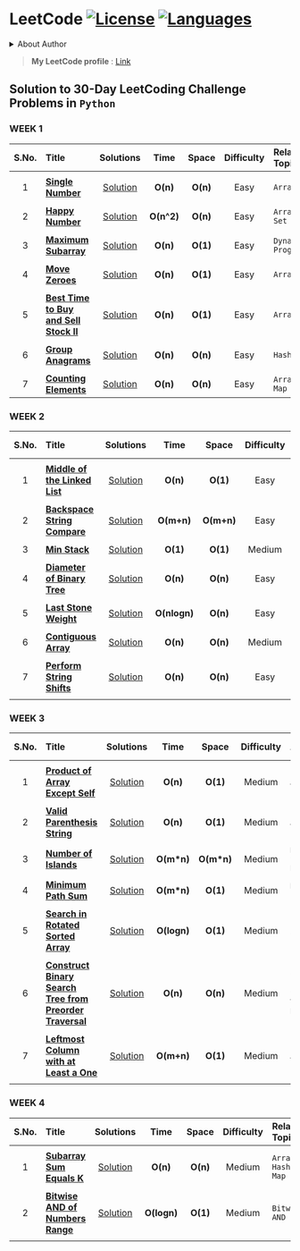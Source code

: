 # LeetCode [![License](https://img.shields.io/badge/License-MIT%20License-blue.svg)](LICENSE)  [![Languages](https://img.shields.io/badge/Languages-Python%20%7C%20MySQL%20%7C%20Bash-orange.svg?style=social&logo=python&logoWidth=20)](README.md)

<details>
<summary>About Author</summary>
  
- [ ] Final Year student pursuing Bachelors
- [ ] Looking for Job Opportunities :office:
- [ ] Can be reached out at :email: : maydev22@gmail.com

</details>

> **My LeetCode profile** : [Link](https://leetcode.com/maydev22/)

## Solution to 30-Day LeetCoding Challenge Problems in ```Python```

### WEEK 1

|  S.No. |                          Title                                       | Solutions |  Time | Space | Difficulty | Related Topics | 
| :---:  |                          :---                                        |  :---:   |  :---: | :---: |    :---:   | :--- |
||||||||
| 1 | [**Single Number**](https://leetcode.com/explore/challenge/card/30-day-leetcoding-challenge/528/week-1/3283/)             | [Solution](https://github.com/may12day/30-Day-LeetCoding-Challenge/tree/master/Week%201%20April%201st%E2%80%93April%207th/1%20Single%20Number) | **O(n)** | **O(n)** | Easy | ```Array``` |
||||||||
| 2 | [**Happy Number**](https://leetcode.com/explore/challenge/card/30-day-leetcoding-challenge/528/week-1/3284/)             | [Solution](https://github.com/may12day/30-Day-LeetCoding-Challenge/tree/master/Week%201%20April%201st%E2%80%93April%207th/2%20Happy%20Number) | **O(n^2)** | **O(n)** | Easy | ```Array, Hash Set``` |
||||||||
| 3 | [**Maximum Subarray**](https://leetcode.com/explore/challenge/card/30-day-leetcoding-challenge/528/week-1/3285/)             | [Solution](https://github.com/may12day/30-Day-LeetCoding-Challenge/tree/master/Week%201%20April%201st%E2%80%93April%207th/3%20Maximum%20Subarray) | **O(n)** | **O(1)** | Easy | ```Dynamic Programming``` |
||||||||
| 4 | [**Move Zeroes**](https://leetcode.com/explore/challenge/card/30-day-leetcoding-challenge/528/week-1/3286/)             | [Solution](https://github.com/may12day/30-Day-LeetCoding-Challenge/tree/master/Week%201%20April%201st%E2%80%93April%207th/4%20Move%20Zeroes) | **O(n)** | **O(1)** | Easy | ```Array``` |
||||||||
| 5 | [**Best Time to Buy and Sell Stock II**](https://leetcode.com/explore/challenge/card/30-day-leetcoding-challenge/528/week-1/3287/)             | [Solution](https://github.com/may12day/30-Day-LeetCoding-Challenge/tree/master/Week%201%20April%201st%E2%80%93April%207th/5%20Best%20Time%20to%20Buy%20and%20Sell%20Stock%20II) | **O(n)** | **O(1)** | Easy | ```Array``` |
||||||||
| 6 | [**Group Anagrams**](https://leetcode.com/explore/challenge/card/30-day-leetcoding-challenge/528/week-1/3288/)             | [Solution](https://github.com/may12day/30-Day-LeetCoding-Challenge/tree/master/Week%201%20April%201st%E2%80%93April%207th/6%20Group%20Anagrams) | **O(n)** | **O(n)** | Easy | ```Hash Map``` |
||||||||
| 7 | [**Counting Elements**](https://leetcode.com/explore/challenge/card/30-day-leetcoding-challenge/528/week-1/3289/)             | [Solution](https://github.com/may12day/30-Day-LeetCoding-Challenge/tree/master/Week%201%20April%201st%E2%80%93April%207th/7%20Counting%20Elements) | **O(n)** | **O(n)** | Easy | ```Array, Hash Map``` |

### WEEK 2

|  S.No. |                          Title                                       | Solutions |  Time | Space | Difficulty | Related Topics | 
| :---:  |                          :---                                        |  :---:   |  :---: | :---: |    :---:   | :--- |
||||||||
| 1 | [**Middle of the Linked List**](https://leetcode.com/explore/challenge/card/30-day-leetcoding-challenge/529/week-2/3290/)             | [Solution](https://github.com/may12day/30-Day-LeetCoding-Challenge/tree/master/Week%202%20April%208th%E2%80%93April%2014th/1%20Middle%20of%20the%20Linked%20List) | **O(n)** | **O(1)** | Easy | ```Linked List``` |
||||||||
| 2 | [**Backspace String Compare**](https://leetcode.com/explore/challenge/card/30-day-leetcoding-challenge/529/week-2/3291/)             | [Solution](https://github.com/may12day/30-Day-LeetCoding-Challenge/tree/master/Week%202%20April%208th%E2%80%93April%2014th/2%20Backspace%20String%20Compare) | **O(m+n)** | **O(m+n)** | Easy | ```Array``` |
||||||||
| 3 | [**Min Stack**](https://leetcode.com/explore/challenge/card/30-day-leetcoding-challenge/529/week-2/3292/)             | [Solution](https://github.com/may12day/30-Day-LeetCoding-Challenge/tree/master/Week%202%20April%208th%E2%80%93April%2014th/3%20Min%20Stack) | **O(1)** | **O(1)** | Medium | ```Array``` |
||||||||
| 4 | [**Diameter of Binary Tree**](https://leetcode.com/explore/challenge/card/30-day-leetcoding-challenge/529/week-2/3293/)             | [Solution](https://github.com/may12day/30-Day-LeetCoding-Challenge/tree/master/Week%202%20April%208th%E2%80%93April%2014th/4%20Diameter%20of%20Binary%20Tree) | **O(n)** | **O(n)** | Easy | ```Recursion, Binary Tree``` |
||||||||
| 5 | [**Last Stone Weight**](https://leetcode.com/explore/challenge/card/30-day-leetcoding-challenge/529/week-2/3297/)             | [Solution](https://github.com/may12day/30-Day-LeetCoding-Challenge/tree/master/Week%202%20April%208th%E2%80%93April%2014th/5%20Last%20Stone%20Weight) | **O(nlogn)** | **O(n)** | Easy | ```Max Heap``` |
||||||||
| 6 | [**Contiguous Array**](https://leetcode.com/explore/challenge/card/30-day-leetcoding-challenge/529/week-2/3298/)             | [Solution](https://github.com/may12day/30-Day-LeetCoding-Challenge/tree/master/Week%202%20April%208th%E2%80%93April%2014th/6%20Contiguous%20Array) | **O(n)** | **O(n)** | Medium | ```Hash Map``` |
||||||||
| 7 | [**Perform String Shifts**](https://leetcode.com/explore/challenge/card/30-day-leetcoding-challenge/529/week-2/3299/)             | [Solution](https://github.com/may12day/30-Day-LeetCoding-Challenge/tree/master/Week%202%20April%208th%E2%80%93April%2014th/7%20Perform%20String%20Shifts) | **O(n)** | **O(n)** | Easy | ```String``` |
||||||||

### WEEK 3

|  S.No. |                          Title                                       | Solutions |  Time | Space | Difficulty | Related Topics | 
| :---:  |                          :---                                        |  :---:   |  :---: | :---: |    :---:   | :--- |
||||||||
| 1 | [**Product of Array Except Self**](https://leetcode.com/explore/challenge/card/30-day-leetcoding-challenge/530/week-3/3300/)             | [Solution](https://github.com/may12day/30-Day-LeetCoding-Challenge/tree/master/Week%203%20April%2015th%E2%80%93April%2021st/1%20Product%20of%20Array%20Except%20Self) | **O(n)** | **O(1)** | Medium | ```Array``` |
||||||||
| 2 | [**Valid Parenthesis String**](https://leetcode.com/explore/challenge/card/30-day-leetcoding-challenge/530/week-3/3301/)             | [Solution](https://github.com/may12day/30-Day-LeetCoding-Challenge/tree/master/Week%203%20April%2015th%E2%80%93April%2021st/2%20Valid%20Parenthesis%20String) | **O(n)** | **O(1)** | Medium | ```Array``` |
||||||||
| 3 | [**Number of Islands**](https://leetcode.com/explore/challenge/card/30-day-leetcoding-challenge/530/week-3/3302/)             | [Solution](https://github.com/may12day/30-Day-LeetCoding-Challenge/tree/master/Week%203%20April%2015th%E2%80%93April%2021st/3%20Number%20of%20Islands) | **O(m*n)** | **O(m*n)** | Medium | ```Depth First Search, Recursion``` |
||||||||
| 4 | [**Minimum Path Sum**](https://leetcode.com/explore/challenge/card/30-day-leetcoding-challenge/530/week-3/3303/)             | [Solution](https://github.com/may12day/30-Day-LeetCoding-Challenge/tree/master/Week%203%20April%2015th%E2%80%93April%2021st/4%20Minimum%20Path%20Sum) | **O(m*n)** | **O(1)** | Medium | ```Dynamic Programming``` |
||||||||
| 5 | [**Search in Rotated Sorted Array**](https://leetcode.com/explore/challenge/card/30-day-leetcoding-challenge/530/week-3/3304/)             | [Solution](https://github.com/may12day/30-Day-LeetCoding-Challenge/tree/master/Week%203%20April%2015th%E2%80%93April%2021st/5%20Search%20in%20Rotated%20Sorted%20Array) | **O(logn)** | **O(1)** | Medium | ```Binary Search``` |
||||||||
| 6 | [**Construct Binary Search Tree from Preorder Traversal**](https://leetcode.com/explore/challenge/card/30-day-leetcoding-challenge/530/week-3/3305/)             | [Solution](https://github.com/may12day/30-Day-LeetCoding-Challenge/tree/master/Week%203%20April%2015th%E2%80%93April%2021st/6%20Construct%20Binary%20Search%20Tree%20from%20Preorder%20Traversal) | **O(n)** | **O(n)** | Medium | ```Stack, Binary Search Tree, Recursion``` |
||||||||
| 7 | [**Leftmost Column with at Least a One**](https://leetcode.com/explore/challenge/card/30-day-leetcoding-challenge/530/week-3/3306/)             | [Solution](https://github.com/may12day/30-Day-LeetCoding-Challenge/tree/master/Week%203%20April%2015th%E2%80%93April%2021st/7%20Leftmost%20Column%20with%20at%20Least%20a%20One) | **O(m+n)** | **O(1)** | Medium | ```Array``` |
||||||||

### WEEK 4

|  S.No. |                          Title                                       | Solutions |  Time | Space | Difficulty | Related Topics | 
| :---:  |                          :---                                        |  :---:   |  :---: | :---: |    :---:   | :--- |
||||||||
| 1 | [**Subarray Sum Equals K**](https://leetcode.com/explore/challenge/card/30-day-leetcoding-challenge/531/week-4/3307/)             | [Solution](https://github.com/may12day/30-Day-LeetCoding-Challenge/tree/master/Week%204%20April%2022nd%E2%80%93April%2028th/1%20Subarray%20Sum%20Equals%20K) | **O(n)** | **O(n)** | Medium | ```Array, Hash Map``` |
||||||||
| 2 | [**Bitwise AND of Numbers Range**](https://leetcode.com/explore/challenge/card/30-day-leetcoding-challenge/531/week-4/3308/)             | [Solution](https://github.com/may12day/30-Day-LeetCoding-Challenge/tree/master/Week%204%20April%2022nd%E2%80%93April%2028th/2%20Bitwise%20AND%20of%20Numbers%20Range) | **O(logn)** | **O(1)** | Medium | ```Bitwise AND``` |
||||||||
